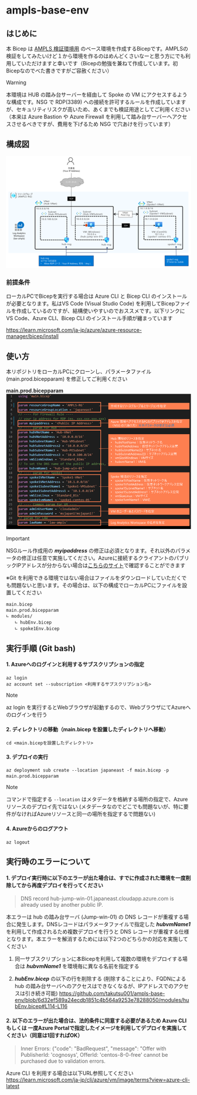 # ampls-base-env

## はじめに
本 Bicep は [AMPLS 検証環境用](https://zenn.dev/takutsu/articles/zenn-ampls-instruction) のベース環境を作成するBicepです。AMPLSの検証をしてみたいけど１から環境を作るのはめんどくさいなーと思う方にでも利用していただけますと幸いです（Bicepの勉強を兼ねて作成しています。初Bicepなのでべた書きですがご容赦ください）

> [!WARNING]
> 本環境は HUB の踏み台サーバーを経由して Spoke の VM にアクセスするような構成です。NSG で RDP(3389) への接続を許可するルールを作成していますが、セキュリティリスクが高いため、あくまでも検証用途としてご利用ください（本来は Azure Bastion や Azure Firewall を利用して踏み台サーバーへアクセスさせるべきですが、費用を下げるため NSG で穴あけを行っています）

## 構成図
![](/images/ampls-base-topology.png)

### 前提条件
ローカルPCでBicepを実行する場合は Azure CLI と Bicep CLI のインストールが必要となります。私はVS Code (Visual Studio Code) を利用してBicepファイルを作成しているのですが、結構使いやすいのでおススメです。以下リンクに VS Code、Azure CLI、Bicep CLI のインストール手順が纏まっています

https://learn.microsoft.com/ja-jp/azure/azure-resource-manager/bicep/install

## 使い方
本リポジトリをローカルPCにクローンし、パラメータファイル (main.prod.bicepparam) を修正してご利用ください

**main.prod.bicepparam**
![](/images/bicepparam.png)

> [!IMPORTANT]
> NSGルール作成用の ***myipaddress*** の修正は必須となります。それ以外のパラメータの修正は任意で実施してください。Azureに接続するクライアントのパブリックIPアドレスが分からない場合は[こちらのサイト](https://www.cman.jp/network/support/go_access.cgi)で確認することができます

※Git を利用できる環境ではない場合はファイルをダウンロードしていただくでも問題ないと思います。その場合は、以下の構成でローカルPCにファイルを設置してください

```
main.bicep
main.prod.bicepparam
∟ modules/
　　∟ hubEnv.bicep
　　∟ spoke1Env.bicep 
```

## 実行手順 (Git bash)

#### 1. Azureへのログインと利用するサブスクリプションの指定
```
az login
az account set --subscription <利用するサブスクリプション名>
```
> [!NOTE]
> az login を実行するとWebブラウザが起動するので、WebブラウザにてAzureへのログインを行う

#### 2. ディレクトリの移動（main.bicep を設置したディレクトリへ移動）
```
cd <main.bicepを設置したディレクトリ>
```

#### 3. デプロイの実行
```
az deployment sub create --location japaneast -f main.bicep -p main.prod.bicepparam
```
> [!NOTE]
> コマンドで指定する `--location` はメタデータを格納する場所の指定で、Azure リソースのデプロイ先ではない (メタデータなのでどこでも問題ないが、特に要件がなければAzureリソースと同一の場所を指定するで問題ない) 

#### 4. Azureからのログアウト
```
az logout
```

## 実行時のエラーについて
#### 1. デプロイ実行時に以下のエラーが出た場合は、すでに作成された環境を一度削除してから再度デプロイを行ってください
> DNS record hub-jump-win-01.japaneast.cloudapp.azure.com is already used by another public IP.

 本エラーは hub の踏み台サーバ (Jump-win-01) の DNS レコードが重複する場合に発生します。DNSレコードはパラメータファイルで指定した ***hubvmName1*** を利用して作成されるため複数デプロイを行うと DNS レコードが重複する仕様となります。本エラーを解消するためには以下2つのどちらかの対応を実施してください

1. 同一サブスクリプションに本Bicepを利用して複数の環境をデプロイする場合は ***hubvmName1*** を環境毎に異なる名前を指定する

2. ***hubEnv.bicep*** の以下の行を削除する (削除することにより、FQDNによる hub の踏み台サーバへのアクセスはできなくなるが、IPアドレスでのアクセスは引き続き可能)
https://github.com/takutsu001/ampls-base-env/blob/6d32ef589a24ecdb1851c4b564a9253e78288050/modules/hubEnv.bicep#L114-L116

#### 2. 以下のエラーが出た場合は、法的条件に同意する必要があるため Azure CLI もしくは 一度Azure Portalで指定したイメージを利用してデプロイを実施してください（同意は1回すればOK）
> Inner Errors:
> {"code": "BadRequest", "message": "Offer with PublisherId: 'cognosys', OfferId: 'centos-8-0-free' cannot be purchased due to validation errors.

Azure CLI を利用する場合は以下URL参照してください
https://learn.microsoft.com/ja-jp/cli/azure/vm/image/terms?view=azure-cli-latest